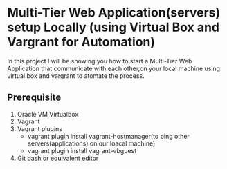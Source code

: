 # Multi-Tier Web Application(servers) setup Locally (using Virtual Box and Vargrant for Automation)
 In this project I will be showing you how to start a Multi-Tier Web Application that communicate with each other,on your local machine using virtual box and vargrant to atomate the process.

## Prerequisite
1. Oracle VM Virtualbox
2. Vagrant
3. Vagrant plugins
    * vagrant plugin install vagrant-hostmanager(to ping other servers(applications) on our loacal machine)
    * vagrant plugin install vagrant-vbguest
4. Git bash or equivalent editor